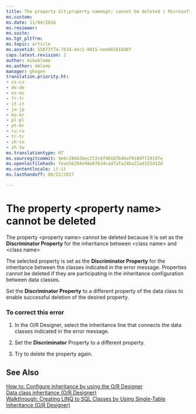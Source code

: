 ```yaml
---
title: The property &lt;property name&gt; cannot be deleted | Microsoft Docs
ms.custom: 
ms.date: 11/04/2016
ms.reviewer: 
ms.suite: 
ms.tgt_pltfrm: 
ms.topic: article
ms.assetid: 55873f74-7834-4ec1-8815-eeeb65618d87
caps.latest.revision: 2
author: mikeblome
ms.author: mblome
manager: ghogen
translation.priority.ht:
- cs-cz
- de-de
- es-es
- fr-fr
- it-it
- ja-jp
- ko-kr
- pl-pl
- pt-br
- ru-ru
- tr-tr
- zh-cn
- zh-tw
ms.translationtype: HT
ms.sourcegitcommit: 9e6c28d42bec272c6fd6107b4baf0109ff29197e
ms.openlocfilehash: feae56294e98e67634cad7afa24ba22ad155412d
ms.contentlocale: it-it
ms.lasthandoff: 08/22/2017

---
```

# <a name="the-property-ltproperty-namegt-cannot-be-deleted"></a>The property &lt;property name&gt; cannot be deleted
The property \<property name> cannot be deleted because it is set as the **Discriminator Property** for the inheritance between \<class name> and \<class name>  
  
 The selected property is set as the **Discriminator Property** for the inheritance between the classes indicated in the error message. Properties cannot be deleted if they are participating in the inheritance configuration between data classes.  
  
 Set the **Discriminator Property** to a different property of the data class to enable successful deletion of the desired property.  
  
### <a name="to-correct-this-error"></a>To correct this error  
  
1.  In the O/R Designer, select the inheritance line that connects the data classes indicated in the error message.  
  
2.  Set the **Discriminator** Property to a different property.  
  
3.  Try to delete the property again.  
  
## <a name="see-also"></a>See Also  
 [How to: Configure inheritance by using the O/R Designer](../data-tools/how-to-configure-inheritance-by-using-the-o-r-designer.md)   
 [Data class inheritance (O/R Designer)](../data-tools/data-class-inheritance-o-r-designer.md)   
 [Walkthrough: Creating LINQ to SQL Classes by Using Single-Table Inheritance (O/R Designer)](../data-tools/walkthrough-creating-linq-to-sql-classes-by-using-single-table-inheritance-o-r-designer.md)
